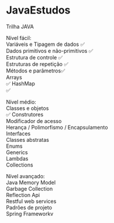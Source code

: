 # JavaEstudos

Trilha JAVA<br>

Nível fácil:<br>
Variáveis e Tipagem de dados ✅ <br>
Dados primitivos e não-primitivos ✅<br>
Estrutura de controle ✅<br>
Estruturas de repetição ✅<br>
Métodos e parâmetros✅<br>
Arrays<br>✅
HashMap<br>✅

Nível médio:<br>
Classes e objetos<br>✅
Construtores<br>
Modificador de acesso<br>
Herança / Polimorfismo / Encapsulamento<br>
Interfaces<br>
Classes abstratas<br>
Enums<br>
Generics<br>
Lambdas<br>
Collections<br>

Nível avançado:<br>
Java Memory Model<br>
Garbage Collection<br>
Reflection Api<br>
Restful web services<br>
Padrões de projeto<br>
Spring Frameworkv




